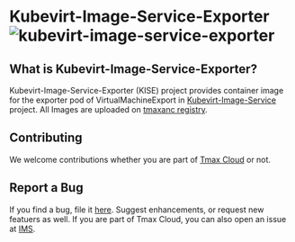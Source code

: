# Kubevirt-Image-Service-Exporter ![kubevirt-image-service-exporter](https://github.com/tmax-cloud/kubevirt-image-service-exporter/workflows/kubevirt-image-service-exporter/badge.svg)

## What is Kubevirt-Image-Service-Exporter?

Kubevirt-Image-Service-Exporter (KISE) project provides container image for the exporter pod of VirtualMachineExport in [Kubevirt-Image-Service](https://github.com/tmax-cloud/kubevirt-image-service) project. All Images are uploaded on [tmaxanc registry](https://quay.io/repository/tmaxanc/kubevirt-image-service-exporter?tab=tags).

## Contributing

We welcome contributions whether you are part of [Tmax Cloud](https://github.com/tmax-cloud) or not.

## Report a Bug

If you find a bug, file it [here](https://github.com/tmax-cloud/kubevirt-image-service-exporter/issues). Suggest enhancements, or request new featuers as well. If you are part of Tmax Cloud, you can also open an issue at [IMS](https://ims.tmaxsoft.com/).
